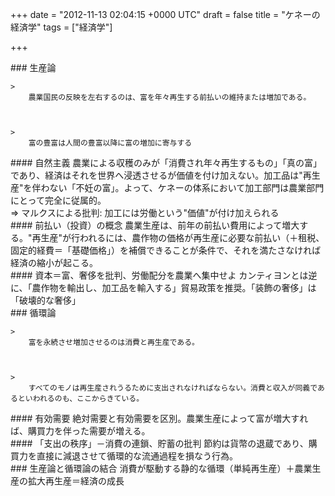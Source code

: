 
+++
date = "2012-11-13 02:04:15 +0000 UTC"
draft = false
title = "ケネーの経済学"
tags = ["経済学"]

+++
<div class="section">
    ### 生産論
    
    >
        農業国民の反映を左右するのは、富を年々再生する前払いの維持または増加である。

    

    >
        富の豊富は人間の豊富以降に富の増加に寄与する

    

<div class="section">
    #### 自然主義
    農業による収穫のみが「消費され年々再生するもの」「真の富」であり、経済はそれを世界へ浸透させるが価値を付け加えない。加工品は"再生産"を伴わない「不妊の富」。よって、ケネーの体系において加工部門は農業部門にとって完全に従属的。<br/>
⇒ マルクスによる批判: 加工には労働という"価値"が付け加えられる

</div>
<div class="section">
    #### 前払い（投資）の概念
    農業生産は、前年の前払い費用によって増大する。"再生産"が行われるには、農作物の価格が再生産に必要な前払い（＋租税、固定的経費＝「基礎価格」）を補償できることが条件で、それを満たさなければ経済の縮小が起こる。

</div>
<div class="section">
    #### 資本＝富、奢侈を批判、労働配分を農業へ集中せよ
    カンティヨンとは逆に、「農作物を輸出し、加工品を輸入する」貿易政策を推奨。「装飾の奢侈」は「破壊的な奢侈」

</div>
</div>
<div class="section">
    ### 循環論
    
    >
        富を永続させ増加させるのは消費と再生産である。

    

    >
        すべてのモノは再生産されうるために支出されなければならない。消費と収入が同義であるといわれるのも、ここからきている。

    

<div class="section">
    #### 有効需要
    絶対需要と有効需要を区別。農業生産によって富が増大すれば、購買力を伴った需要が増える。

</div>
<div class="section">
    #### 「支出の秩序」－消費の連鎖、貯蓄の批判
    節約は貨幣の退蔵であり、購買力を直接に減退させて循環的な流通過程を損なう行為。

</div>
</div>
<div class="section">
    ### 生産論と循環論の結合
    消費が駆動する静的な循環（単純再生産）＋農業生産の拡大再生産＝経済の成長

</div>

